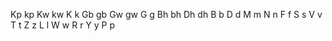 Kp  kp
Kw kw
K k
Gb  gb
Gw  gw
G g
Bh  bh
Dh  dh
B b
D d
M m
N n
F f
S s
V v
T t
Z z
L l
W w
R r
Y y
P p
